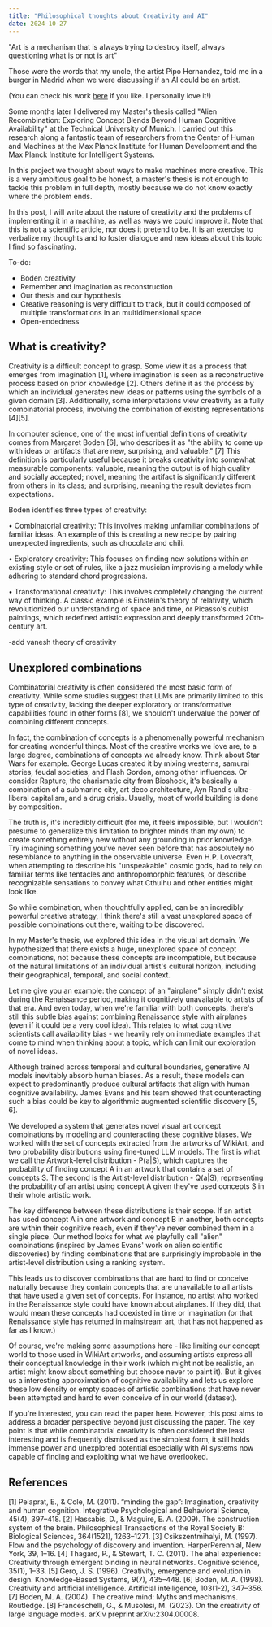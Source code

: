 ```yaml
---
title: "Philosophical thoughts about Creativity and AI"
date: 2024-10-27
---
```


"Art is a mechanism that is always trying to destroy itself, always questioning what is or not is art"


Those were the words that my uncle, the artist Pipo Hernandez, told me in a burger in Madrid when we were discussing if an AI could be an artist.

(You can check his work [here](https://nfgaleria.com/artista/pipo-hernandez-rivero/) if you like. I personally love it!)

Some months later I delivered my Master's thesis called "Alien Recombination: Exploring Concept Blends Beyond Human Cognitive Availability" at the Technical University of Munich. I carried out this research along a fantastic team of researchers from the Center of Human and Machines at the Max Planck Institute for Human Development and the Max Planck Institute for Intelligent Systems.

In this project we thought about ways to make machines more creative. This is a very ambitious goal to be honest, a master's thesis is not enough to tackle this problem in full depth, mostly because we do not know exactly where the problem ends.

In this post, I will write about the nature of creativity and the problems of implementing it in a machine, as well as ways we could improve it. Note that this is not a scientific article, nor does it pretend to be. It is an exercise to verbalize my thoughts and to foster dialogue and new ideas about this topic I find so fascinating.

To-do:
- Boden creativity
- Remember and imagination as reconstruction
- Our thesis and our hypothesis
- Creative reasoning is very difficult to track, but it could composed of multiple transformations in an multidimensional space
- Open-endedness

## What is creativity?

Creativity is a difficult concept to grasp. Some view it as a process that emerges from imagination [1], where imagination is seen as a reconstructive process based on prior knowledge [2]. Others define it as the process by which an individual generates new ideas or patterns using the symbols of a given domain [3]. Additionally, some interpretations view creativity as a fully combinatorial process, involving the combination of existing representations [4][5]. 

In computer science, one of the most influential definitions of creativity comes from Margaret Boden [6], who describes it as "the ability to come up with ideas or artifacts that are new, surprising, and valuable." [7] This definition is particularly useful because it breaks creativity into somewhat measurable components: valuable, meaning the output is of high quality and socially accepted; novel, meaning the artifact is significantly different from others in its class; and surprising, meaning the result deviates from expectations.

Boden identifies three types of creativity:

• Combinatorial creativity: This involves making unfamiliar combinations of familiar ideas. An example of this is creating a new recipe by pairing unexpected ingredients, such as chocolate and chili.

• Exploratory creativity: This focuses on finding new solutions within an existing style or set of rules, like a jazz musician improvising a melody while adhering to standard chord progressions.

• Transformational creativity: This involves completely changing the current way of thinking. A classic example is Einstein's theory of relativity, which revolutionized our understanding of space and time, or Picasso's cubist paintings, which redefined artistic expression and deeply transformed 20th-century art.

-add vanesh theory of creativity

## Unexplored combinations

Combinatorial creativity is often considered the most basic form of creativity. While some studies suggest that LLMs are primarily limited to this type of creativity, lacking the deeper exploratory or transformative capabilities found in other forms [8], we shouldn't undervalue the power of combining different concepts.

In fact, the combination of concepts is a phenomenally powerful mechanism for creating wonderful things. Most of the creative works we love are, to a large degree, combinations of concepts we already know. Think about Star Wars for example. George Lucas created it by mixing westerns, samurai stories, feudal societies, and Flash Gordon, among other influences. Or consider Rapture, the charismatic city from Bioshock, it's basically a combination of a submarine city, art deco architecture, Ayn Rand's ultra-liberal capitalism, and a drug crisis. Usually, most of world building is done by composition.

The truth is, it's incredibly difficult (for me, it feels impossible, but I wouldn’t presume to generalize this limitation to brighter minds than my own) to create something entirely new without any grounding in prior knowledge. Try imagining something you've never seen before that has absolutely no resemblance to anything in the observable universe. Even H.P. Lovecraft, when attempting to describe his "unspeakable" cosmic gods, had to rely on familiar terms like tentacles and anthropomorphic features, or describe recognizable sensations to convey what Cthulhu and other entities might look like.

So while combination, when thoughtfully applied, can be an incredibly powerful creative strategy, I think there's still a vast unexplored space of possible combinations out there, waiting to be discovered.

In my Master's thesis, we explored this idea in the visual art domain. We hypothesized that there exists a huge, unexplored space of concept combinations, not because these concepts are incompatible, but because of the natural limitations of an individual artist's cultural horizon, including their geographical, temporal, and social context.

Let me give you an example: the concept of an "airplane" simply didn't exist during the Renaissance period, making it cognitively unavailable to artists of that era. And even today, when we're familiar with both concepts, there's still this subtle bias against combining Renaissance style with airplanes (even if it could be a very cool idea). This relates to what cognitive scientists call availability bias - we heavily rely on immediate examples that come to mind when thinking about a topic, which can limit our exploration of novel ideas.

Although trained across temporal and cultural boundaries, generative AI models inevitably absorb human biases. As a result, these models can
expect to predominantly produce cultural artifacts that align with human cognitive availability. James Evans and his team showed that counteracting such a bias could be key to algorithmic augmented scientific discovery [5, 6].

We developed a system that generates novel visual art concept combinations by modeling and counteracting these cognitive biases. We worked with the set of concepts extracted from the artworks of WikiArt, and two probability distributions using fine-tuned LLM models. The first is what we call the Artwork-level distribution - P(a|S), which captures the probability of finding concept A in an artwork that contains a set of concepts S. The second is the Artist-level distribution - Q(a|S), representing the probability of an artist using concept A given they've used concepts S in their whole artistic work.

The key difference between these distributions is their scope. If an artist has used concept A in one artwork and concept B in another, both concepts are within their cognitive reach, even if they've never combined them in a single piece. Our method looks for what we playfully call "alien" combinations (inspired by James Evans' work on alien scientific discoveries) by finding combinations that are surprisingly improbable in the artist-level distribution using a ranking system.

This leads us to discover combinations that are hard to find or conceive naturally because they contain concepts that are unavailable to all artists that have used a given set of concepts. For instance, no artist who worked in the Renaissance style could have known about airplanes. If they did, that would mean these concepts had coexisted in time or imagination (or that Renaissance style has returned in mainstream art, that has not happened as far as I know.)

Of course, we're making some assumptions here - like limiting our concept world to those used in WikiArt artworks, and assuming artists express all their conceptual knowledge in their work (which might not be realistic, an artist might know about something but choose never to paint it). But it gives us a interesting approximation of cognitive availability and lets us explore these low density or empty spaces of artistic combinations that have never been attempted and hard to even conceive of in our world (dataset).

If you're interested, you can read the paper here. However, this post aims to address a broader perspective beyond just discussing the paper. The key point is that while combinatorial creativity is often considered the least interesting and is frequently dismissed as the simplest form, it still holds immense power and unexplored potential especially with AI systems now capable of finding and exploiting what we have overlooked.





## References
[1] Pelaprat, E., & Cole, M. (2011). “minding the gap”: Imagination, creativity and human cognition. Integrative Psychological and Behavioral Science, 45(4), 397–418.
[2] Hassabis, D., & Maguire, E. A. (2009). The construction system of the brain. Philosophical Transactions of the Royal Society B: Biological Sciences, 364(1521), 1263–1271.
[3] Csikszentmihalyi, M. (1997). Flow and the psychology of discovery and invention. HarperPerennial, New York, 39, 1–16.
[4] Thagard, P., & Stewart, T. C. (2011). The aha! experience: Creativity through emergent binding in neural networks. Cognitive science, 35(1), 1–33.
[5] Gero, J. S. (1996). Creativity, emergence and evolution in design. Knowledge-Based Systems, 9(7), 435–448.
[6] Boden, M. A. (1998). Creativity and artificial intelligence. Artificial intelligence, 103(1-2), 347–356.
[7] Boden, M. A. (2004). The creative mind: Myths and mechanisms. Routledge.
[8] Franceschelli, G., & Musolesi, M. (2023). On the creativity of large language models. arXiv preprint arXiv:2304.00008.